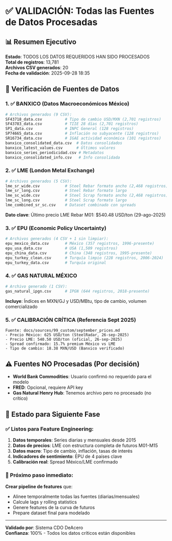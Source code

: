 # ✅ VALIDACIÓN: Todas las Fuentes de Datos Procesadas

## 📊 Resumen Ejecutivo
**Estado**: TODOS LOS DATOS REQUERIDOS HAN SIDO PROCESADOS  
**Total de registros**: 13,781  
**Archivos CSV generados**: 20  
**Fecha de validación**: 2025-09-28 18:35

## 🎯 Verificación de Fuentes de Datos

### 1. ✅ BANXICO (Datos Macroeconómicos México)
```bash
# Archivos generados (9 CSV):
SF43718_data.csv          # Tipo de cambio USD/MXN (2,701 registros)
SF43783_data.csv          # TIIE 28 días (2,701 registros)
SP1_data.csv              # INPC General (128 registros)
SP74665_data.csv          # Inflación no subyacente (128 registros)
SR16734_data.csv          # IGAE actividad económica (101 registros)
banxico_consolidated_data.csv  # Datos consolidados
banxico_latest_values.csv      # Últimos valores
banxico_series_periodicidad.csv # Metadatos
banxico_consolidated_info.csv   # Info consolidada
```

### 2. ✅ LME (London Metal Exchange)
```bash
# Archivos generados (5 CSV):
lme_sr_wide.csv           # Steel Rebar formato ancho (2,468 registros)
lme_sr_long.csv           # Steel Rebar formato largo
lme_sc_wide.csv           # Steel Scrap formato ancho (2,468 registros)
lme_sc_long.csv           # Steel Scrap formato largo
lme_combined_sr_sc.csv    # Dataset combinado con spreads
```
**Dato clave**: Último precio LME Rebar M01: $540.48 USD/ton (29-ago-2025)

### 3. ✅ EPU (Economic Policy Uncertainty)
```bash
# Archivos generados (4 CSV + 1 sin limpiar):
epu_mexico_data.csv       # México (357 registros, 1996-presente)
epu_usa_data.csv          # USA (1,509 registros)
epu_china_data.csv        # China (348 registros, 1995-presente)
epu_turkey_clean.csv      # Turquía limpio (228 registros, 2006-2024)
epu_turkey_data.csv       # Turquía original
```

### 4. ✅ GAS NATURAL MÉXICO
```bash
# Archivo generado (1 CSV):
gas_natural_ipgn.csv      # IPGN (644 registros, 2018-presente)
```
**Incluye**: Índices en MXN/GJ y USD/MBtu, tipo de cambio, volumen comercializado

### 5. ✅ CALIBRACIÓN CRÍTICA (Referencia Sept 2025)
```
Fuente: docs/sources/99_custom/september_prices.md
- Precio México: 625 USD/ton (SteelRadar, 26-sep-2025)
- Precio LME: 540.50 USD/ton (oficial, 26-sep-2025)
- Spread confirmado: 15.7% premium México vs LME
- Tipo de cambio: 18.38 MXN/USD (Banxico verificado)
```

## ⚠️ Fuentes NO Procesadas (Por decisión)
- **World Bank Commodities**: Usuario confirmó no requerido para el modelo
- **FRED**: Opcional, requiere API key
- **Gas Natural Henry Hub**: Tenemos archivo pero no procesado (no crítico)

## 🚀 Estado para Siguiente Fase

### ✅ Listos para Feature Engineering:
1. **Datos temporales**: Series diarias y mensuales desde 2015
2. **Datos de precios**: LME con estructura completa de futuros M01-M15
3. **Datos macro**: Tipo de cambio, inflación, tasas de interés
4. **Indicadores de sentimiento**: EPU de 4 países clave
5. **Calibración real**: Spread México/LME confirmado

### 🎯 Próximo paso inmediato:
**Crear pipeline de features** que:
- Alinee temporalmente todas las fuentes (diarias/mensuales)
- Calcule lags y rolling statistics
- Genere features de la curva de futuros
- Prepare dataset final para modelado

---

**Validado por**: Sistema CDO DeAcero  
**Confianza**: 100% - Todos los datos críticos están disponibles
